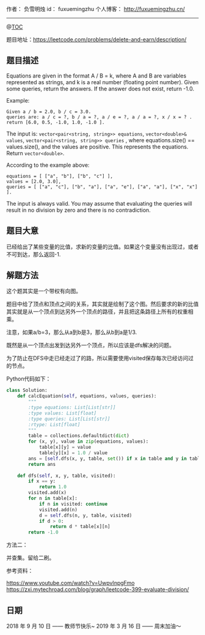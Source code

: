 
作者： 负雪明烛
id：	fuxuemingzhu
个人博客：	http://fuxuemingzhu.cn/

---
@[TOC](目录)

题目地址：https://leetcode.com/problems/delete-and-earn/description/

## 题目描述

Equations are given in the format A / B = k, where A and B are variables represented as strings, and k is a real number (floating point number). Given some queries, return the answers. If the answer does not exist, return -1.0.

Example:
    
    Given a / b = 2.0, b / c = 3.0. 
    queries are: a / c = ?, b / a = ?, a / e = ?, a / a = ?, x / x = ? . 
    return [6.0, 0.5, -1.0, 1.0, -1.0 ].

 The input is: `vector<pair<string, string>> equations`, `vector<double>& values`, `vector<pair<string, string>> queries` , where equations.size() == values.size(), and the values are positive. This represents the equations. Return `vector<double>`.



According to the example above:

    equations = [ ["a", "b"], ["b", "c"] ],
    values = [2.0, 3.0],
    queries = [ ["a", "c"], ["b", "a"], ["a", "e"], ["a", "a"], ["x", "x"] ]. 

The input is always valid. You may assume that evaluating the queries will result in no division by zero and there is no contradiction.


## 题目大意

已经给出了某些变量的比值，求新的变量的比值。如果这个变量没有出现过，或者不可到达，那么返回-1.

## 解题方法

这个题其实是一个带权有向图。

题目中给了顶点和顶点之间的关系，其实就是绘制了这个图。然后要求的新的比值其实就是从一个顶点到达另外一个顶点的路径，并且把这条路径上所有的权重相乘。

注意，如果a/b=3，那么从a到b是3，那么从b到a是1/3.

既然是从一个顶点出发到达另外一个顶点，所以应该是dfs解决的问题。

为了防止在DFS中走已经走过了的路，所以需要使用visited保存每次已经访问过的节点。


Python代码如下：

```python
class Solution:
    def calcEquation(self, equations, values, queries):
        """
        :type equations: List[List[str]]
        :type values: List[float]
        :type queries: List[List[str]]
        :rtype: List[float]
        """
        table = collections.defaultdict(dict)
        for (x, y), value in zip(equations, values):
            table[x][y] = value
            table[y][x] = 1.0 / value
        ans = [self.dfs(x, y, table, set()) if x in table and y in table else -1.0 for (x, y) in queries]
        return ans
        
    def dfs(self, x, y, table, visited):
        if x == y:
            return 1.0
        visited.add(x)
        for n in table[x]:
            if n in visited: continue
            visited.add(n)
            d = self.dfs(n, y, table, visited)
            if d > 0:
                return d * table[x][n]
        return -1.0
```


方法二：

并查集。留给二刷。

参考资料：

https://www.youtube.com/watch?v=UwpvInpgFmo
https://zxi.mytechroad.com/blog/graph/leetcode-399-evaluate-division/

## 日期

2018 年 9 月 10 日 —— 教师节快乐~
2019 年 3 月 16 日 —— 周末加油～

  [1]: https://blog.csdn.net/fuxuemingzhu/article/details/51291936
